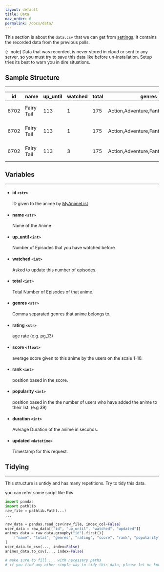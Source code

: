 ```yaml
---
layout: default
title: Data
nav_order: 6
permalink: /docs/data/
---
```



This section is about the `data.csv` that we can get from [settings](). It contains the recorded data from the previous polls.

{: .note}
Data that was recorded, is never stored in cloud or sent to any server. so you must try to save this data like before un-installation. Setup tries its best to warn you in dire situations.


## Sample Structure
---

| id   | name       | up_until | watched | total | genres                           | rating | score | rank | popularity | duration | updated          |
|------|------------|----------|---------|-------|----------------------------------|--------|-------|------|------------|----------|------------------|
| 6702 | Fairy Tail | 113      | 1       | 175   | Action,Adventure,Fantasy,Shounen | pg_13  | 7.59  | 1367 | 44         | 1484     | 30-04-2022 15:21 |
| 6702 | Fairy Tail | 113      | 1       | 175   | Action,Adventure,Fantasy,Shounen | pg_13  | 7.59  | 1367 | 45         | 1484     | 30-04-2022 21:16 |
| 6702 | Fairy Tail | 113      | 3       | 175   | Action,Adventure,Fantasy,Shounen | pg_13  | 7.59  | 1367 | 45         | 1484     | 30-04-2022 22:16 | 


## Variables
---

* #### id `<str>`

    ID given to the anime by [MyAnimeList](https://myanimelist.net)

* #### name  `<str>`

    Name of the Anime

* #### up_until `<int>`  

    Number of Episodes that you have watched before

* #### watched `<int>`

    Asked to update this number of episodes.

* #### total `<int>`

    Total Number of Episodes of that anime.

* #### genres `<str>`

    Comma separated genres that anime belongs to.

* #### rating `<str>`

    age rate (e.g. pg_13)

* #### score `<float>`

    average score given to this anime by the users on the scale 1-10.

* #### rank `<int>`

    position based in the score. 

* #### popularity `<int>`

    position based in the the number of users who have added the anime to their list. (e.g 39)

* #### duration `<int>`

    Average Duration of the anime in seconds.

* #### updated `<datetime>`

    Timestamp for this request.


## Tidying
---

This structure is untidy and has many repetitions. Try to tidy this data.

you can refer some script like this.


```python
import pandas
import pathlib
raw_file = pathlib.Path(...)
...

raw_data = pandas.read_csv(raw_file, index_col=False)
user_data = raw_data[["id", "up_until", "watched", "updated"]]
animes_data = raw_data.groupby("id").first()[
    ["name", "total", "genres", "rating", "score", "rank", "popularity", "duration"]
]
user_data.to_csv(..., index=False)
animes_data.to_csv(..., index=False)

# make sure to fill ... with necessary paths
# if you find any other simple way to tidy this data, please let me know.
```